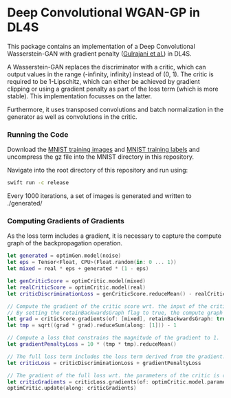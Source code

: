# Deep Convolutional WGAN-GP in DL4S

This package contains an implementation of a Deep Convolutional Wasserstein-GAN with gradient penalty ([Gulrajani et al.](https://arxiv.org/abs/1704.00028)) in DL4S.

A Wasserstein-GAN replaces the discriminator with a critic, which can output values in the range (-infinity, infinity) instead of (0, 1).
The critic is required to be 1-Lipschitz, which can either be achieved by gradient clipping or using a gradient penalty as part of the loss term (which is more stable).
This implementation focusses on the latter.

Furthermore, it uses transposed convolutions and batch normalization in the generator as well as convolutions in the critic.

### Running the Code

Download the [MNIST training images](http://yann.lecun.com/exdb/mnist/train-images-idx3-ubyte.gz) and [MNIST training labels](http://yann.lecun.com/exdb/mnist/train-labels-idx1-ubyte.gz) and uncompress the gz file into the MNIST directory in this repository.

Navigate into the root directory of this repository and run using:

```bash
swift run -c release
```

Every 1000 iterations, a set of images is generated and written to ./generated/

### Computing Gradients of Gradients

As the loss term includes a gradient, it is necessary to capture the compute graph of the backpropagation operation.

```swift
let generated = optimGen.model(noise)
let eps = Tensor<Float, CPU>(Float.random(in: 0 ... 1))
let mixed = real * eps + generated * (1 - eps)

let genCriticScore = optimCritic.model(mixed)
let realCriticScore = optimCritic.model(real)
let criticDiscriminationLoss = genCriticScore.reduceMean() - realCriticScore.reduceMean()

// Compute the gradient of the critic score wrt. the input of the critic.
// By setting the retainBackwardsGraph flag to true, the compute graph of the backpropagation is captured.
let grad = criticScore.gradients(of: [mixed], retainBackwardsGraph: true)[0]
let tmp = sqrt((grad * grad).reduceSum(along: [1])) - 1

// Compute a loss that constrains the magnitude of the gradient to 1. 
let gradientPenaltyLoss = 10 * (tmp * tmp).reduceMean()

// The full loss term includes the loss term derived from the gradient.
let criticLoss = criticDiscriminationLoss + gradientPenaltyLoss

// The gradient of the full loss wrt. the parameters of the critic is computed.
let criticGradients = criticLoss.gradients(of: optimCritic.model.parameters)
optimCritic.update(along: criticGradients)
```
